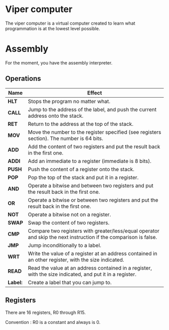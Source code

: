 # Viper computer

The viper computer is a virtual computer created to learn what programmation is at the lowest level possible.

# Assembly

For the moment, you have the assembly interpreter.

## Operations

| Name       | Effect                                                                                                           |
| ---------- | ---------------------------------------------------------------------------------------------------------------- |
| **HLT**    | Stops the program no matter what.                                                                                |
| **CALL**   | Jump to the address of the label, and push the current address onto the stack.                                   |
| **RET**    | Return to the address at the top of the stack.                                                                   |
| **MOV**    | Move the number to the register specified (see registers section). The number is 64 bits.                        |
| **ADD**    | Add the content of two registers and put the result back in the first one.                                       |
| **ADDI**   | Add an immediate to a register (immediate is 8 bits).                                                            |
| **PUSH**   | Push the content of a register onto the stack.                                                                   |
| **POP**    | Pop the top of the stack and put it in a register.                                                               |
| **AND**    | Operate a bitwise and between two registers and put the result back in the first one.                            |
| **OR**     | Operate a bitwise or between two registers and put the result back in the first one.                             |
| **NOT**    | Operate a bitwise not on a register.                                                                             |
| **SWAP**   | Swap the content of two registers.                                                                               |
| **CMP**    | Compare two registers with greater/less/equal operator and skip the next instruction if the comparison is false. |
| **JMP**    | Jump inconditionally to a label.                                                                                 |
| **WRT**    | Write the value of a register at an address contained in an other register, with the size indicated.             |
| **READ**   | Read the value at an address contained in a register, with the size indicated, and put it in a register.         |
| **Label:** | Create a label that you can jump to.                                                                             |

## Registers

There are 16 registers, R0 through R15.

Convention : 
R0 is a constant and always is 0.
